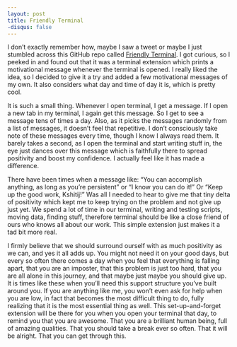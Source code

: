 ```yaml
---
layout: post
title: Friendly Terminal
-disqus: false
---
```


I don’t exactly remember how, maybe I saw a tweet or maybe I just stumbled across this GitHub repo called [Friendly Terminal](https://github.com/vzhz/friendly_terminal). I got curious, so I peeked in and found out that it was a terminal extension which prints a motivational message whenever the terminal is opened. <!--more--> I really liked the idea, so I decided to give it a try and added a few motivational messages of my own. It also considers what day and time of day it is, which is pretty cool.

It is such a small thing. Whenever I open terminal, I get a message. If I open a new tab in my terminal, I again get this message. So I get to see a message tens of times a day. Also, as it picks the messages randomly from a list of messages, it doesn’t feel that repetitive. I don’t consciously take note of these messages every time, though I know I always read them. It barely takes a second, as I open the terminal and start writing stuff in, the eye just dances over this message which is faithfully there to spread positivity and boost my confidence. I actually feel like it has made a difference.

There have been times when a message like: “You can accomplish anything, as long as you’re persistent” or “I know you can do it!” Or “Keep up the good work, Kshitij!” Was all I needed to hear to give me that tiny delta of positivity which kept me to keep trying on the problem and not give up just yet. We spend a lot of time in our terminal, writing and testing scripts, moving data, finding stuff, therefore terminal should be like a close friend of ours who knows all about our work. This simple extension just makes it a tad bit more real.

I firmly believe that we should surround ourself with as much positivity as we can, and yes it all adds up. You might not need it on your good days, but every so often there comes a day when you feel that everything is falling apart, that you are an imposter, that this problem is just too hard, that you are all alone in this journey, and that maybe just maybe you should give up. It is times like these when you’ll need this support structure you’ve built around you. If you are anything like me, you won’t even ask for help when you are low, in fact that becomes the most difficult thing to do, fully realizing that it is the most essential thing as well. This set-up-and-forget extension will be there for you when you open your terminal that day, to remind you that you are awesome. That you are a brilliant human being, full of amazing qualities. That you should take a break ever so often. That it will be alright. That you can get through this.

